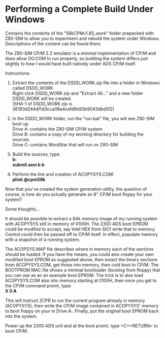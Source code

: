 # Performing a Complete Build Under Windows
Contains the contents of the "58kCPMv1.85_work" folder prepacked with Z80-SIM to
allow you to experiment and rebuild the system under Windows. Descriptions of the
content can be found there.

The Z80-SIM CP/M 2.2 emulator is a minimal implementation of CP/M and does allow DO.COM
to run properly, so building the system differs just slightly to how I would have built
natively under ADS CP/M itself.

Instructions:

1. Extract the contents of the DSDD_WORK.zip file into a folder in Windows called DSDD_WORK.<br>
Right-click DSDD_WORK.zip and "Extract All..." and a new folder DSDD_WORK will be created.<br>
(SHA-1 of DSDD_WORK.zip is 36183d244df1d3cca08a4cafd9e93b9043dbd5f2)

2. In the DSDD_WORK folder, run the "run.bat" file, you will see Z80-SIM boot up.<br>
Drive A: contains the Z80-SIM CP/M system.<br>
Drive B: contains a copy of my working directory for building the sources.<br>
Drive C: contains WordStar that will run on Z80-SIM<br>

3. Build the sources, type:<br>
<b>b:<br>
submit asm b b</b><br>

4. Perform the link and creation of ACOPYSYS.COM:<br>
<b>plink @cpm58k</b><br>

Now that you've created the system generation utility, the question of course, is how do
you actually generate an 8" CP/M boot floppy for your system?

Some thoughts...

It should be possible to extract a 64k memory image of my running system with ACOPYSYS still in
memory of 0100H. The 2300 ADS boot EPROM could be modifed to accept, say Intel HEX from SIO1
write that to memory. Control could then be passed off to CP/M itself. In effect, populate
memory with a snapshot of a running system.

The ACOPSYS.MAP file describes where in memory each of the sections should be loaded. If you
have the means, you could also create your own modified boot EPROM as suggested above, then extact
the binary sections from ACOPYSYS.COM, get those into memory, then cold boot to CP/M. The
BOOTPROM.MAC file shows a minimal bootloader (booting from floppy) that you can use as an
an example boot EPROM. The trick is to also load ACOPYSYS.COM also into memory starting at
0100H, then once you get to the CP/M command promt, type:<br>
<b>X 0 A</b><br>

This will instruct ZCPR to run the current program already in memory (ACOPYSYS), then write the
CP/M image contained in ACOPYSYS' memory to boot floppy on your in Drive A:. Finally, put the
original boot EPROM back into the system.

Power up the 2300 ADS unit and at the boot promt, type \<C\>\<RETURN\> to boot CP/M.
